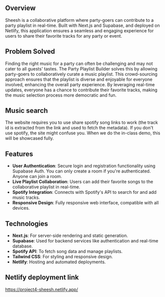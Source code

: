 ## Overview

Sheesh is a collaborative platform where party-goers can contribute to a party playlist in real-time. Built with Next.js and Supabase, and deployed on Netlify, this application ensures a seamless and engaging experience for users to share their favorite tracks for any party or event.

## Problem Solved

Finding the right music for a party can often be challenging and may not cater to all guests' tastes. The Party Playlist Builder solves this by allowing party-goers to collaboratively curate a music playlist. This crowd-sourcing approach ensures that the playlist is diverse and enjoyable for everyone involved, enhancing the overall party experience. By leveraging real-time updates, everyone has a chance to contribute their favorite tracks, making the music selection process more democratic and fun.

## Music search

The website requires you to use share spotify song links to work (the track id is extracted from the link and used to fetch the metadata). If you don't use spotify, the site might confuse you. When we do the in-class demo, this will be showcased fully.

## Features

-   **User Authentication**: Secure login and registration functionality using Supabase Auth. You can only create a room if you're authenticated. Anyone can join a room.
-   **Live Playlist Collaboration**: Users can add their favorite songs to the collaborative playlist in real-time.
-   **Spotify Integration**: Connects with Spotify's API to search for and add music tracks.
-   **Responsive Design**: Fully responsive web interface, compatible with all devices.

## Technologies

-   **Next.js**: For server-side rendering and static generation.
-   **Supabase**: Used for backend services like authentication and real-time database.
-   **Spotify API**: To fetch song data and manage playlists.
-   **Tailwind CSS**: For styling and responsive design.
-   **Netlify**: Hosting and automated deployments.

## Netlify deployment link

https://project4-sheesh.netlify.app/
